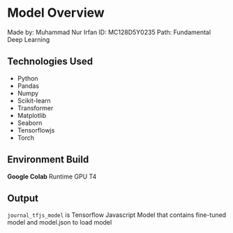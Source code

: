 # Model Overview
Made by: Muhammad Nur Irfan
ID: MC128D5Y0235
Path: Fundamental Deep Learning

## Technologies Used
- Python 
- Pandas
- Numpy 
- Scikit-learn
- Transformer
- Matplotlib
- Seaborn
- Tensorflowjs
- Torch

## Environment Build
**Google Colab** Runtime GPU T4

## Output
`journal_tfjs_model` is Tensorflow Javascript Model that contains fine-tuned model and model.json to load model


